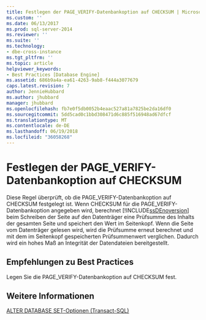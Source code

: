 ```yaml
---
title: Festlegen der PAGE_VERIFY-Datenbankoption auf CHECKSUM | Microsoft-Dokumentation
ms.custom: ''
ms.date: 06/13/2017
ms.prod: sql-server-2014
ms.reviewer: ''
ms.suite: ''
ms.technology:
- dbe-cross-instance
ms.tgt_pltfrm: ''
ms.topic: article
helpviewer_keywords:
- Best Practices [Database Engine]
ms.assetid: 686b9a4a-ea61-4263-9ab8-f444a3077679
caps.latest.revision: 7
author: JennieHubbard
ms.author: jhubbard
manager: jhubbard
ms.openlocfilehash: fb7e0f5db0052b4eaac527a81a7825be2da16df0
ms.sourcegitcommit: 5dd5cad0c1bbd308471d6c885f516948ad67dfcf
ms.translationtype: MT
ms.contentlocale: de-DE
ms.lasthandoff: 06/19/2018
ms.locfileid: "36058268"
---
```

# <a name="set-the-pageverify-database-option-to-checksum"></a>Festlegen der PAGE_VERIFY-Datenbankoption auf CHECKSUM
  Diese Regel überprüft, ob die PAGE_VERIFY-Datenbankoption auf CHECKSUM festgelegt ist. Wenn CHECKSUM für die PAGE_VERIFY-Datenbankoption angegeben wird, berechnet [!INCLUDE[ssDEnoversion](../../includes/ssdenoversion-md.md)] beim Schreiben der Seite auf den Datenträger eine Prüfsumme des Inhalts der gesamten Seite und speichert den Wert im Seitenkopf. Wenn die Seite vom Datenträger gelesen wird, wird die Prüfsumme erneut berechnet und mit dem im Seitenkopf gespeicherten Prüfsummenwert verglichen. Dadurch wird ein hohes Maß an Integrität der Datendateien bereitgestellt.  
  
## <a name="best-practices-recommendations"></a>Empfehlungen zu Best Practices  
 Legen Sie die PAGE_VERIFY-Datenbankoption auf CHECKSUM fest.  
  
## <a name="for-more-information"></a>Weitere Informationen  
 [ALTER DATABASE SET-Optionen &#40;Transact-SQL&#41;](/sql/t-sql/statements/alter-database-transact-sql-set-options)  
  
  
